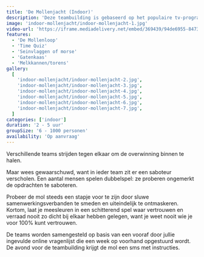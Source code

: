 ```yaml
---
title: 'De Mollenjacht (Indoor)'
description: 'Deze teambuilding is gebaseerd op het populaire tv-programma De Mol'
image: 'indoor-mollenjacht/indoor-mollenjacht-1.jpg'
video-url: 'https://iframe.mediadelivery.net/embed/369439/94de6955-8473-4cc6-9dd7-90bc509b858a'
features:
  - 'De Mollenloop'
  - 'Time Quiz'
  - 'Seinvlaggen of morse'
  - 'Gatenkaas'
  - 'Melkkannen/torens'
gallery:
  [
    'indoor-mollenjacht/indoor-mollenjacht-2.jpg',
    'indoor-mollenjacht/indoor-mollenjacht-3.jpg',
    'indoor-mollenjacht/indoor-mollenjacht-4.jpg',
    'indoor-mollenjacht/indoor-mollenjacht-5.jpg',
    'indoor-mollenjacht/indoor-mollenjacht-6.jpg',
    'indoor-mollenjacht/indoor-mollenjacht-7.jpg',
  ]
categories: ['indoor']
duration: '2 - 5 uur'
groupSize: '6 - 1000 personen'
availability: 'Op aanvraag'
---
```


Verschillende teams strijden tegen elkaar om de overwinning binnen te halen.

Maar wees gewaarschuwd, want in ieder team zit er een saboteur verscholen. Een aantal mensen spelen dubbelspel: ze proberen ongemerkt de opdrachten te saboteren.

Probeer de mol steeds een stapje voor te zijn door sluwe samenwerkingsverbanden te smeden en uiteindelijk te ontmaskeren.
Kortom, laat je meesleuren in een schitterend spel waar vertrouwen en verraad nooit zo dicht bij elkaar hebben gelegen, want je weet nooit wie je voor 100% kunt vertrouwen.

De teams worden samengesteld op basis van een vooraf door jullie ingevulde online vragenlijst die een week op voorhand opgestuurd wordt. De avond voor de teambuilding krijgt de mol een sms met instructies.
